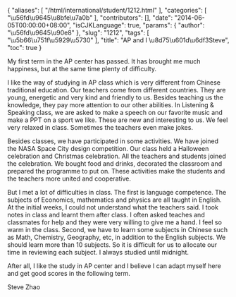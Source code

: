{
    "aliases": [
        "/html/international/student/1212.html"
    ],
    "categories": [
        "\u56fd\u9645\u8bfe\u7a0b"
    ],
    "contributors": [],
    "date": "2014-06-05T00:00:00+08:00",
    "isCJKLanguage": true,
    "params": {
        "author": "\u56fd\u9645\u90e8"
    },
    "slug": "1212",
    "tags": [
        "\u5b66\u751f\u5929\u5730"
    ],
    "title": "AP and I   \u8d75\u601d\u6df3Steve",
    "toc": true
}

My
first term in the AP center has passed. It has brought me much happiness, but
at the same time plenty of difficulty.




I
like the way of studying in AP class which is very different from Chinese
traditional education. Our teachers come from different countries. They are
young, energetic and very kind and friendly to us. Besides teaching us the
knowledge, they pay more attention to our other abilities. In Listening & Speaking
class, we are asked to make a speech on our favorite music and make a PPT on a
sport we like. These are new and interesting to us. We feel very relaxed in class.
Sometimes the teachers even make jokes. 




Besides
classes, we have participated in some activities. We have joined the NASA Space
City design competition. Our class held a Halloween celebration and Christmas
celebration. All the teachers and students joined the celebration. We bought
food and drinks, decorated the classroom and prepared the programme to put on.
These activities make the students and the teachers more united and cooperative.




But
I met a lot of difficulties in class. The first is language competence. The
subjects of Economics, mathematics and physics are all taught in English. At
the initial weeks, I could not understand what the teachers said. I took notes in
class and learnt them after class. I often asked teaches and classmates for
help and they were very willing to give me a hand. I feel so warm in the class.
Second, we have to learn some subjects in Chinese such as Math, Chemistry,
Geography, etc, in addition to the English subjects. We should learn more than
10 subjects. So it is difficult for us to allocate our time in reviewing each subject.
I always studied until midnight.




After
all, I like the study in AP center and I believe I can adapt myself here and
get good scores in the following term.



















Steve
Zhao


